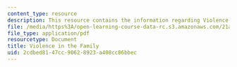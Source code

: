```yaml
---
content_type: resource
description: This resource contains the information regarding Violence in the Family.
file: /media/https%3A/open-learning-course-data-rc.s3.amazonaws.com/21a-230j-the-contemporary-american-family-spring-2004/2cdbed8147cc90628923a408cc86bbec_MIT21A_230JS04_violence.pdf
file_type: application/pdf
resourcetype: Document
title: Violence in the Family
uid: 2cdbed81-47cc-9062-8923-a408cc86bbec
---
```

